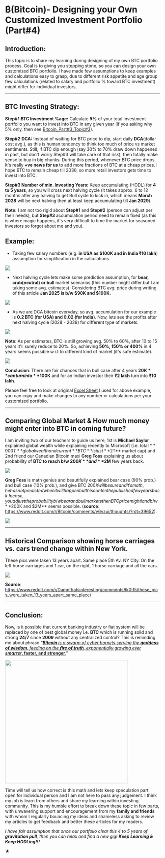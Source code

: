 # ₿(Bitcoin)- Designing your Own Customized Investment Portfolio (Part#4)

## Introduction:
This topic is to share my learning during designing of my own BTC portfolio process. Goal is to giving you stepping stone, so you can design your own customized BTC portfolio. I have made few assumptions to keep examples and calculations easy to grasp, due to different risk appetite and age group few calculations (related to salary and portfolio % toward BTC investment) might differ for individual investors.

* * * * *

BTC Investing **Strategy:**
---------------------------

**Step#1** **BTC Investment %age:** Calculate **5%** of your total investment portfolio you want to invest into BTC in any given year (if you asking why 5% only, then see [Bitcoin_Part#3_Topic#3](https://vinaybaatcheet.wordpress.com/2025/01/03/part-3-bitcoin/)).

**Step#2** **DCA:** Instead of waiting for BTC price to dip, start daily **DCA**(dollar cost avg.), as this is human tendency to think too much of price vs market sentiments. Still, if BTC dip enough (say 30% to 70% draw down happened in past, but don't worry Step#3 will take care of that risk), then totally make sense to buy in big chunks. During this period, whenever BTC price drops, it's really **+ve news for us** to add more fractions of BTC at a cheap prices. I hope BTC to remain cheap till 2030, so more retail investors gets time to invest into BTC.

**Step#3 Number of min. Investing Years:** Keep accumulating (HODL) for **4 to 5 years**, so you will cross next halving cycle (it takes approx. 6 to 12 months after any halving to get Bull cycle to kick in, which means **March 2028** will be next halving then at least keep accumulating till **Jan 2029**).

**Note:** I am not too rigid about **Step#1** and **Step#2** (person can adjust per their needs), but **Step#3** accumulation period need to remain fixed (as this is where magic happens, it's very difficult to time the market for seasoned investors so forgot about me and you).

**Example:**
------------

-   Taking few salary numbers (e.g. **in USA as $100K and in India ₹10 lakh**) assumption for simplification in the calculations.

![](https://vinaybaatcheet.wordpress.com/wp-content/uploads/2025/01/screenshot-2025-01-12-at-11.13.24e280afpm.png?w=712)

-   Next halving cycle lets make some prediction assumption, for **bear, crab(neutral) or bull** market scenarios (this number might differ but I am taking some avg. estimates). Considering BTC avg. price during writing of this article **Jan 2025 is b/w $90K and $100K.**

![](https://vinaybaatcheet.wordpress.com/wp-content/uploads/2025/01/screenshot-2025-01-12-at-11.23.28e280afpm.png?w=706)

-   As we are DCA bitcoin everyday, so avg. accumulation for our example is **0.2 BTC (for USA) and 0.02 (for India)**. Now, lets see the profits after next halving cycle (2028 - 2029) for different type of markets.

![](https://vinaybaatcheet.wordpress.com/wp-content/uploads/2025/01/screenshot-2025-01-12-at-11.26.54e280afpm.png?w=826)

**Note**: As per estimates, BTC is still growing avg. 50% to 60%, after 10 to 15 years it'll surely reduce to 20%. So, achieving **50%, 150% or 400%** in 4 years seems possible w.r.t to different kind of market (it's safe estimate).

![](https://vinaybaatcheet.wordpress.com/wp-content/uploads/2025/01/screenshot-2025-01-12-at-11.41.35e280afpm.png?w=1024)

**Conclusion**: There are fair chances that in bull case after 4 years **$20K** can turn into **$100K** and for an Indian investor their **₹2 lakh** turn into **₹10 lakh**.

Please feel free to look at original [Excel Sheet](https://docs.google.com/spreadsheets/d/15CVooI68gb2pkhi9sLaZW7SmJjocTeD-VEgMc-HuZ8g/edit?usp=sharing) I used for above example, you can copy and make changes to any number or calculations per your customized portfolio.

* * * * *

**Comparing Global Market & How much money might enter into BTC in coming future?**
-----------------------------------------------------------------------------------

I am inviting two of our teachers to guide us here, 1st is **Michael Saylor** explained global wealth while explaining recently to Microsoft (i.e. total $**900 T** global wealth and current **BTC** is just **$2T** market cap) and 2nd friend our Canadian Bitcoin maxi **Greg Foss** explaining us about probability of **BTC to reach b/w $200K** and **$2M** few years back.

![](https://vinaybaatcheet.wordpress.com/wp-content/uploads/2025/01/screenshot-2025-01-13-at-12.07.13e280afam.png?w=1024)

**Greg Foss** is math genius and beautifully explained bear case (90% prob.) and bull case (10% prob.), and give BTC $200K will be sure and it's math, he has not predicted when it will happen but this content he published few years back. Incase, you adjust the probability b/w bear and bull markets then BTC price might land b/w **$200K and $2M** seems possible. (**source**: <https://www.reddit.com/r/Bitcoin/comments/y6vzui/thoughts/?rdt=39652>).

![](https://vinaybaatcheet.wordpress.com/wp-content/uploads/2025/01/screenshot-2025-01-12-at-11.58.51e280afpm.png?w=922)

* * * * *

**Historical Comparison showing horse carriages vs. cars trend change within New York.**
----------------------------------------------------------------------------------------

These pics were taken 13 years apart. Same place 5th Av. NY City. On the left horse carriages and 1 car, on the right, 1 horse carriage and all the cars.

![](https://vinaybaatcheet.wordpress.com/wp-content/uploads/2025/01/screenshot-2025-01-13-at-12.27.40e280afam.png?w=1024)

**Source**: <https://www.reddit.com/r/Damnthatsinteresting/comments/lk0tf5/these_pics_were_taken_13_years_apart_same_place/>

* * * * *

**Conclusion:**
---------------

Now, is it possible that current banking industry or fiat system will be replaced by one of best global money i.e. **BTC** which is running solid and strong **24/7** since **2009** without any centralized control? This is reminding me about phrase *"[**Bitcoin** is a swarm of cyber hornets serving the **goddess of wisdom**, feeding on the **fire of truth**, exponentially growing ever](https://vinaybaatcheet.wordpress.com/2024/10/16/bitcoin-as-cyber-hornet-m-saylor/) **[smarte](https://vinaybaatcheet.wordpress.com/2024/10/16/bitcoin-as-cyber-hornet-m-saylor/)***[**r, faster, and stronger**.](https://vinaybaatcheet.wordpress.com/2024/10/16/bitcoin-as-cyber-hornet-m-saylor/)"

<img src="https://vinaybaatcheet.wordpress.com/wp-content/uploads/2025/01/img_1602-2-1.jpg?w=1017" width="400" height="400">

Time will tell us how correct is this math and lets keep speculation part open for individual person and I am not here to pass any judgement. I think my job is learn from others and share my learning within investing community. This is my humble effort to break down these topic in few parts, with unwavering support and encouragement from my **family and friends** with whom I regularly bouncing my ideas and shameless asking to review my articles to get feedback and better these articles for my readers.

*I have fair assumption that once our portfolio clear this 4 to 5 years of **gravitation pull**, then you can relax and find a new gig! **Keep Learning & Keep HODLing!!!***

★
